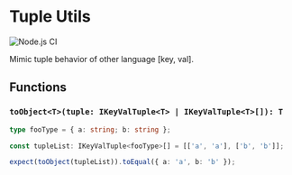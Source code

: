 # Tuple Utils
![Node.js CI](https://github.com/AgentOneCoLtd/tuple/workflows/Node.js%20CI/badge.svg)

Mimic tuple behavior of other language [key, val].

## Functions

### `toObject<T>(tuple: IKeyValTuple<T> | IKeyValTuple<T>[]): T`

```typescript
type fooType = { a: string; b: string };

const tupleList: IKeyValTuple<fooType>[] = [['a', 'a'], ['b', 'b']];

expect(toObject(tupleList)).toEqual({ a: 'a', b: 'b' });
```
